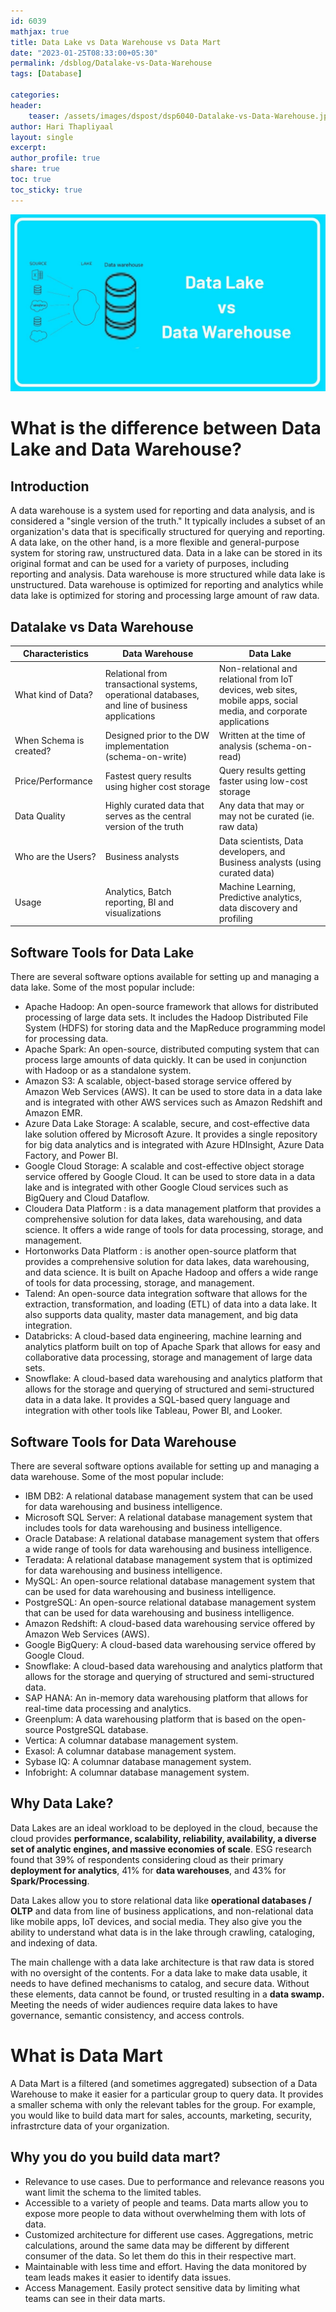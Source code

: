 ```yaml
---   
id: 6039   
mathjax: true   
title: Data Lake vs Data Warehouse vs Data Mart  
date: "2023-01-25T08:33:00+05:30"   
permalink: /dsblog/Datalake-vs-Data-Warehouse   
tags: [Database]   
   
categories:   
header:   
    teaser: /assets/images/dspost/dsp6040-Datalake-vs-Data-Warehouse.jpg   
author: Hari Thapliyaal   
layout: single   
excerpt:   
author_profile: true   
share: true   
toc: true   
toc_sticky: true
---   
```

   
![Datalake vs Data Warehouse](/assets/images/dspost/dsp6040-Datalake-vs-Data-Warehouse.jpg)
   
# What is the difference between Data Lake and Data Warehouse?

## Introduction
A data warehouse is a system used for reporting and data analysis, and is considered a "single version of the truth." It typically includes a subset of an organization's data that is specifically structured for querying and reporting. A data lake, on the other hand, is a more flexible and general-purpose system for storing raw, unstructured data. Data in a lake can be stored in its original format and can be used for a variety of purposes, including reporting and analysis. Data warehouse is more structured while data lake is unstructured. Data warehouse is optimized for reporting and analytics while data lake is optimized for storing and processing large amount of raw data.

## Datalake vs Data Warehouse

Characteristics | Data Warehouse | Data Lake
--- | --- | ---
What kind of Data? | Relational from transactional systems, operational databases, and line of business applications | Non-relational and relational from IoT devices, web sites, mobile apps, social media, and corporate applications
When Schema is created? | Designed prior to the DW implementation (schema-on-write) | Written at the time of analysis (schema-on-read)
Price/Performance | Fastest query results using higher cost storage | Query results getting faster using low-cost storage
Data Quality | Highly curated data that serves as the central version of the truth | Any data that may or may not be curated (ie. raw data)
Who are the Users? | Business analysts | Data scientists, Data developers, and Business analysts (using curated data)
Usage | Analytics, Batch reporting, BI and visualizations | Machine Learning, Predictive analytics, data discovery and profiling

## Software Tools for Data Lake

There are several software options available for setting up and managing a data lake. Some of the most popular include:

- Apache Hadoop: An open-source framework that allows for distributed processing of large data sets. It includes the Hadoop Distributed File System (HDFS) for storing data and the MapReduce programming model for processing data.
- Apache Spark: An open-source, distributed computing system that can process large amounts of data quickly. It can be used in conjunction with Hadoop or as a standalone system.
- Amazon S3: A scalable, object-based storage service offered by Amazon Web Services (AWS). It can be used to store data in a data lake and is integrated with other AWS services such as Amazon Redshift and Amazon EMR.
- Azure Data Lake Storage: A scalable, secure, and cost-effective data lake solution offered by Microsoft Azure. It provides a single repository for big data analytics and is integrated with Azure HDInsight, Azure Data Factory, and Power BI.
- Google Cloud Storage: A scalable and cost-effective object storage service offered by Google Cloud. It can be used to store data in a data lake and is integrated with other Google Cloud services such as BigQuery and Cloud Dataflow.
- Cloudera Data Platform : is a data management platform that provides a comprehensive solution for data lakes, data warehousing, and data science. It offers a wide range of tools for data processing, storage, and management.
- Hortonworks Data Platform : is another open-source platform that provides a comprehensive solution for data lakes, data warehousing, and data science. It is built on Apache Hadoop and offers a wide range of tools for data processing, storage, and management.
- Talend: An open-source data integration software that allows for the extraction, transformation, and loading (ETL) of data into a data lake. It also supports data quality, master data management, and big data integration.
- Databricks: A cloud-based data engineering, machine learning and analytics platform built on top of Apache Spark that allows for easy and collaborative data processing, storage and management of large data sets.
- Snowflake: A cloud-based data warehousing and analytics platform that allows for the storage and querying of structured and semi-structured data in a data lake. It provides a SQL-based query language and integration with other tools like Tableau, Power BI, and Looker.

## Software Tools for Data Warehouse
There are several software options available for setting up and managing a data warehouse. Some of the most popular include:

- IBM DB2: A relational database management system that can be used for data warehousing and business intelligence.
- Microsoft SQL Server: A relational database management system that includes tools for data warehousing and business intelligence.
- Oracle Database: A relational database management system that offers a wide range of tools for data warehousing and business intelligence.
- Teradata: A relational database management system that is optimized for data warehousing and business intelligence.
- MySQL: An open-source relational database management system that can be used for data warehousing and business intelligence.
- PostgreSQL: An open-source relational database management system that can be used for data warehousing and business intelligence.
- Amazon Redshift: A cloud-based data warehousing service offered by Amazon Web Services (AWS).
- Google BigQuery: A cloud-based data warehousing service offered by Google Cloud.
- Snowflake: A cloud-based data warehousing and analytics platform that allows for the storage and querying of structured and semi-structured data.
- SAP HANA: An in-memory data warehousing platform that allows for real-time data processing and analytics.
- Greenplum: A data warehousing platform that is based on the open-source PostgreSQL database.
- Vertica: A columnar database management system.
- Exasol: A columnar database management system.
- Sybase IQ: A columnar database management system.
- Infobright: A columnar database management system.

## Why Data Lake?
Data Lakes are an ideal workload to be deployed in the cloud, because the cloud provides **performance, scalability, reliability, availability, a diverse set of analytic engines, and massive economies of scale**. ESG research found that 39% of respondents considering cloud as their primary **deployment for analytics**, 41% for **data warehouses**, and 43% for **Spark/Processing**. 

Data Lakes allow you to store relational data like **operational databases / OLTP** and data from line of business applications, and non-relational data like mobile apps, IoT devices, and social media. They also give you the ability to understand what data is in the lake through crawling, cataloging, and indexing of data.

The main challenge with a data lake architecture is that raw data is stored with no oversight of the contents. For a data lake to make data usable, it needs to have defined mechanisms to catalog, and secure data. Without these elements, data cannot be found, or trusted resulting in a **data swamp.** Meeting the needs of wider audiences require data lakes to have governance, semantic consistency, and access controls.

# What is Data Mart
A Data Mart is a filtered (and sometimes aggregated) subsection of a Data Warehouse to make it easier for a particular group to query data. It provides a smaller schema with only the relevant tables for the group. For example, you would like to build data mart for sales, accounts, marketing, security, infrastrcture data of your organization.

## Why you do you build data mart?
- Relevance to use cases. Due to performance and relevance reasons you want limit the schema to the limited tables.
- Accessible to a variety of people and teams. Data marts allow you to expose more people to data without overwhelming them with lots of data.
- Customized architecture for different use cases. Aggregations, metric calculations, around the same data may be different by different consumer of the data. So let them do this in their respective mart.
- Maintainable with less time and effort. Having the data monitored by team leads makes it easier to identify data issues.
- Access Management. Easily protect sensitive data by limiting what teams can see in their data marts.